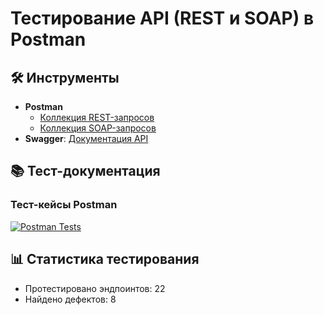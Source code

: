 # Тестирование API (REST и SOAP) в Postman

## 🛠 Инструменты
- **Postman**  
  - [Коллекция REST-запросов](https://drive.google.com/file/d/15xk0_-mDFAgxMSv6NjpVGxE9tuSpj5-P/view?usp=drive_link)
  - [Коллекция SOAP-запросов](https://drive.google.com/file/d/1ellEzPZeZ2wm7DmxYFhr_-lD4L6umhSK/view?usp=drive_link)
- **Swagger**: [Документация API](https://qa.demoshopping.ru/api-docs/)

## 📚 Тест-документация
### Тест-кейсы Postman
[![Postman Tests](https://img.shields.io/badge/Postman-Test_Cases-blue)](https://drive.google.com/file/d/1uObbbVbZ6eIVaFGu_0OHU3-TWdLMDphn/view?usp=sharing)  

## 📊 Статистика тестирования
- Протестировано эндпоинтов: 22
- Найдено дефектов: 8
